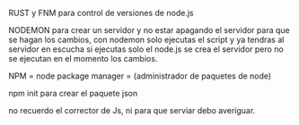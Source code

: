 RUST y FNM para control de versiones de node.js

NODEMON para crear un servidor y no estar apagando el servidor para que se hagan los cambios, con nodemon solo ejecutas el script y ya tendras al servidor en escucha si ejecutas solo el node.js se crea el servidor pero no se ejecutan en el momento los cambios.

NPM = node package manager = (administrador de paquetes de node)

npm init para crear el paquete json


no recuerdo el corrector de Js, ni para que serviar debo averiguar.